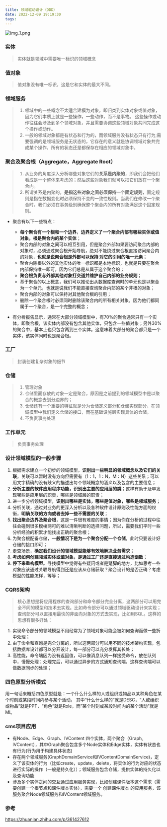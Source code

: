 ```yaml
---
title: 领域驱动设计（DDD）
date: 2022-12-09 19:19:30
tags:
---
```

![img_1.png](/images/ddd/img_1.png)
### 实体
> 实体就是领域中需要唯一标识的领域概念
### 值对象
> 值对象没有唯一标识，这是它和实体的最大不同。
<!-- more -->
### 领域服务
> 1. 领域中的一些概念不太适合建模为对象，即归类到实体对象或值对象，因为它们本质上就是一些操作，一些动作，而不是事物。
> 这些操作或动作往往会涉及到多个领域对象，并且需要协调这些领域对象共同完成这个操作或动作。
> 2. 一般的领域对象都是有状态和行为的，而领域服务没有状态只有行为;需要强调的是领域服务是无状态的，它存在的意义就是协调领域对象共完成某个操作，所有的状态还是都保存在相应的领域对象中。
### 聚合及聚合根（Aggregate，Aggregate Root）
> 1. 从业务的角度深入分析哪些对象它们的**关系是内聚的**，即我们会把他们看成是一个整体来考虑的；然后这些对象我们就可以把它们放在一个聚合内。
> 2. 所谓关系是内聚的，**是指这些对象之间必须保持一个固定规则**，固定规则是指在数据变化时必须保持不变的一致性规则。当我们在修改一个聚合时，我们必须在事务级别确保整个聚合内的所有对象满足这个固定规则。
* 聚合有以下一些特点：
    * **每个聚合有一个根和一个边界**，**边界定义了一个聚合内部有哪些实体或值对象，根是聚合内的某个实体**；
    * 聚合内部的对象之间可以相互引用，但是聚合外部如果要访问聚合内部的对象时，必须通过聚合根开始导航，绝对不能绕过聚合根直接访问聚合内的对象，**也就是说聚合根是外部可以保持 对它的引用的唯一元素**；
    * 聚合内除根以外的其他实体的唯一标识都是本地标识，也就是只要在聚合内部保持唯一即可，因为它们总是从属于这个聚合的；
    * **聚合根负责与外部其他对象打交道并维护自己内部的业务规则**；
    * 基于聚合的以上概念，我们可以推论出从数据库查询时的单元也是以聚合为一个单元，也就是说我们不能直接查询聚合内部的某个非根的对象；
    * 聚合内部的对象可以保持对其他聚合根的引用；
    * 删除一个聚合根时必须同时删除该聚合内的所有相关对象，因为他们都同属于一个聚合，是一个完整的概念；

* 有分析报告显示，通常在大部分领域模型中，有70%的聚合通常只有一个实体，即聚合根，该实体内部没有包含其他实体，只包含一些值对象；另外30%的聚合中，基本上也只包含两到三个实体。这意味着大部分的聚合都只是一个实体，该实体同时也是聚合根。 

### 工厂
> 封装创建复杂对象的细节

### 仓储
> 1. 管理对象
> 2. 仓储里面存放的对象一定是聚合，原因是之前提到的领域模型中是以聚合的概念去划分边界的；
> 3. 仓储还有一个重要的特征就是分为仓储定义部分和仓储实现部分，在领域模型中我们定义仓储的接口，而在基础设施层实现具体的仓储。
> 4. 不负责事务处理

### 工作单元
>  负责事务处理

### 设计领域模型的一般步骤
1. 根据需求建立一个初步的领域模型，**识别出一些明显的领域概念以及它们的关联**，关联可以暂时没有方向但需要有（1：1，1：N，M：N）这些关系；可以用文字精确的没有歧义的描述出每个领域概念的涵义以及包含的主要信息；
2. **分析主要的软件应用程序功能，识别出主要的应用层的类**；这样有助于及早发现哪些是应用层的职责，哪些是领域层的职责；
3. 进一步分析领域模型，**识别出哪些是实体，哪些是值对象，哪些是领域服务**；
4. 分析关联，通过对业务的更深入分析以及各种软件设计原则及性能方面的权衡，**明确关联的方向或者去掉一些不需要的关联**；
5. **找出聚合边界及聚合根**，这是一件很有难度的事情；因为你在分析的过程中往往会碰到很多模棱两可的难以清晰判断的选择问题，所以，需要我们平时一些分析经验的积累才能找出正确的聚合根；
6. 为聚合根配备仓储，**一般情况下是为一个聚合分配一个仓储**，此时只要设计好仓储的接口即可；
7. 走查场景，**确定我们设计的领域模型能够有效地解决业务需求**；
8. **考虑如何创建领域实体或值对象，是通过工厂还是直接通过构造函数**；
9. **停下来重构模型**。寻找模型中觉得有些疑问或者是蹩脚的地方，比如思考一些对象应该通过关联导航得到还是应该从仓储获取？聚合设计的是否正确？考虑模型的性能怎样，等等；


### CQRS架构
> 核心思想是将应用程序的查询部分和命令部分完全分离，这两部分可以用完全不同的模型和技术去实现。比如命令部分可以通过领域驱动设计来实现；查询部分可以直接用最快的非面向对象的方式去实现，比如用SQL。这样的思想有很多好处：

1. 实现命令部分的领域模型不用经常为了领域对象可能会被如何查询而做一些折中处理；
2. 由于命令和查询是完全分离的，所以这两部分可以用不同的技术架构实现，包括数据库设计都可以分开设计，每一部分可以充分发挥其长处；
3. 高性能，命令端因为没有返回值，可以像消息队列一样接受命令，放在队列中，慢慢处理；处理完后，可以通过异步的方式通知查询端，这样查询端可以做数据同步的处理；

### 四色原型分析模式
用一句话来概括四色原型就是：一个什么什么样的人或组织或物品以某种角色在某个时刻或某段时间内参与某个活动。 
其中“什么什么样的”就是DESC，“人或组织或物品”就是PPT，“角色”就是Role，而”某个时刻或某段时间内的某个活动"就是MI。

### cms项目应用
* 有Node、Edge、Graph、IVContent 四个实体，两个聚合（Graph, IVContent），其中Graph聚合包含多个Node实体和Edge实体，实体有状态也有行为(行为用于构建具体状态)
* 存在两个领域服务(GraphDomainService和IVContentDomainService)，定义了该实体的行为（比如create，update，delete，将实体的行为对应的状态进行实际的操作（一般是持久化））；领域服务包含仓储，提供实体的持久化以及查询功能
* 涉及多个实体之间的交互通过应用服务实现，比如创建课件版本这个需求（需要创建一个根节点和课件版本实体），需要一个 创建课件版本 的应用服务，该服务聚合Node领域服务和IVContent领域服务。

### 参考
https://zhuanlan.zhihu.com/p/361427612